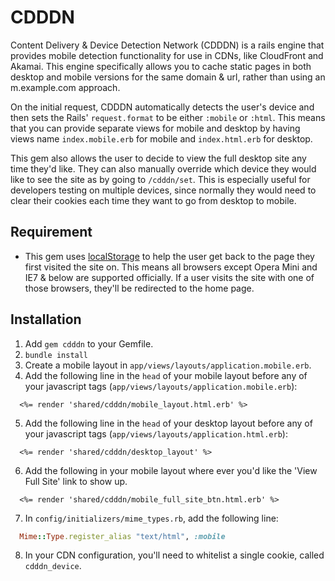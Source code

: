 # CDDDN

Content Delivery & Device Detection Network (CDDDN) is a rails engine that provides mobile detection functionality for use in CDNs, like CloudFront and Akamai. This engine specifically allows you to cache static pages in both desktop and mobile versions for the same domain & url, rather than using an m.example.com approach.

On the initial request, CDDDN automatically detects the user's device and then sets the Rails' `request.format` to be either `:mobile` or `:html`. This means that you can provide separate views for mobile and desktop by having views name `index.mobile.erb` for mobile and `index.html.erb` for desktop.

This gem also allows the user to decide to view the full desktop site any time they'd like. They can also manually override which device they would like to see the site as by going to `/cdddn/set`. This is especially useful for developers testing on multiple devices, since normally they would need to clear their cookies each time they want to go from desktop to mobile.

## Requirement

* This gem uses [localStorage](http://caniuse.com/#feat=namevalue-storage) to help the user get back to the page they first visited the site on. This means all browsers except Opera Mini and IE7 & below are supported officially. If a user visits the site with one of those browsers, they'll be redirected to the home page.

## Installation

1. Add `gem cdddn` to your Gemfile.
2. `bundle install`
3. Create a mobile layout in `app/views/layouts/application.mobile.erb`.
4. Add the following line in the `head` of your mobile layout before any of your javascript tags (`app/views/layouts/application.mobile.erb`):
  ```html+erb
    <%= render 'shared/cdddn/mobile_layout.html.erb' %>
  ```
5. Add the following line in the `head` of your desktop layout before any of your javascript tags (`app/views/layouts/application.html.erb`):
  ```html+erb
    <%= render 'shared/cdddn/desktop_layout' %>
  ```
6. Add the following in your mobile layout where ever you'd like the 'View Full Site' link to show up.
```html+erb
  <%= render 'shared/cdddn/mobile_full_site_btn.html.erb' %>
```
7. In `config/initializers/mime_types.rb`, add the following line:
```rb
  Mime::Type.register_alias "text/html", :mobile
```
8. In your CDN configuration, you'll need to whitelist a single cookie, called `cdddn_device`.
